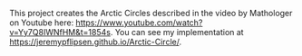 This project creates the Arctic Circles described in the video by Mathologer on Youtube here: https://www.youtube.com/watch?v=Yy7Q8IWNfHM&t=1854s.
You can see my implementation at https://jeremypflipsen.github.io/Arctic-Circle/.

